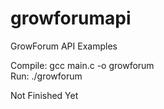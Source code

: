 # growforumapi
GrowForum API Examples

Compile: gcc main.c -o growforum
<br>
Run: ./growforum

Not Finished Yet
